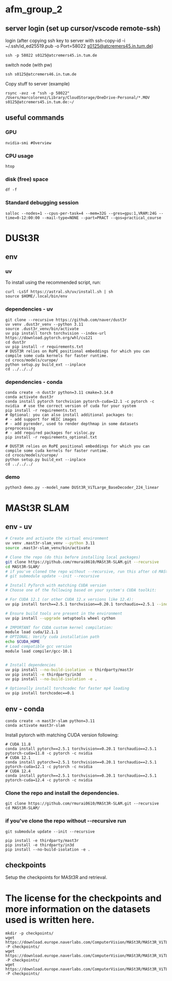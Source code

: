 # afm_group_2
## server login (set up cursor/vscode remote-ssh)
login (after copying ssh key to server with ssh-copy-id -i ~/.ssh/id_ed25519.pub -o Port=58022 s0125@atcremers45.in.tum.de)
```
ssh -p 58022 s0125@atcremers45.in.tum.de
```

switch node (with pw)
```
ssh s0125@atcremers46.in.tum.de
```

Copy stuff to server (example)
```
rsync -avz -e "ssh -p 58022" /Users/marcolorenz/Library/CloudStorage/OneDrive-Personal/*.MOV s0125@atcremers45.in.tum.de:~/
```

## useful commands

### GPU
```
nvidia-smi #Overview
```

### CPU usage
```
htop
```

### disk (free) space
```
df -f
```

### Standard debugging session
```
salloc --nodes=1 --cpus-per-task=4 --mem=32G --gres=gpu:1,VRAM:24G --time=0-12:00:00 --mail-type=NONE --part=PRACT --qos=practical_course
```

# DUSt3R

## env

### uv
To install using the recommended script, run:
```
curl -LsSf https://astral.sh/uv/install.sh | sh
source $HOME/.local/bin/env
```

### dependencies - uv
```
git clone --recursive https://github.com/naver/dust3r
uv venv .dust3r_venv --python 3.11
source .dust3r_venv/bin/activate
uv pip install torch torchvision --index-url https://download.pytorch.org/whl/cu121
cd dust3r
uv pip install -r requirements.txt
# DUST3R relies on RoPE positional embeddings for which you can compile some cuda kernels for faster runtime.
cd croco/models/curope/
python setup.py build_ext --inplace
cd ../../../
```

### dependencies - conda
```
conda create -n dust3r python=3.11 cmake=3.14.0
conda activate dust3r 
conda install pytorch torchvision pytorch-cuda=12.1 -c pytorch -c nvidia  # use the correct version of cuda for your system
pip install -r requirements.txt
# Optional: you can also install additional packages to:
# - add support for HEIC images
# - add pyrender, used to render depthmap in some datasets preprocessing
# - add required packages for visloc.py
pip install -r requirements_optional.txt
```
```
# DUST3R relies on RoPE positional embeddings for which you can compile some cuda kernels for faster runtime.
cd croco/models/curope/
python setup.py build_ext --inplace
cd ../../../
```

### demo
```
python3 demo.py --model_name DUSt3R_ViTLarge_BaseDecoder_224_linear
```

# MASt3R SLAM

## env - uv
```bash
# Create and activate the virtual environment
uv venv .mast3r-slam_venv --python 3.11
source .mast3r-slam_venv/bin/activate

# Clone the repo (do this before installing local packages)
git clone https://github.com/rmurai0610/MASt3R-SLAM.git --recursive
cd MASt3R-SLAM/
# if you've cloned the repo without --recursive, run this after cd MASt3R-SLAM/:
# git submodule update --init --recursive

# Install PyTorch with matching CUDA version
# Choose one of the following based on your system's CUDA toolkit:

# For CUDA 12.1 (or other CUDA 12.x versions like 12.4):
uv pip install torch==2.5.1 torchvision==0.20.1 torchaudio==2.5.1 --index-url https://download.pytorch.org/whl/cu121

# Ensure build tools are present in the environment
uv pip install --upgrade setuptools wheel cython

# IMPORTANT for CUDA custom kernel compilation:
module load cuda/12.1.1
# OPTIONAL: Verify cuda installation path
echo $CUDA_HOME
# Load compatible gcc version
module load compiler/gcc-10.1


# Install dependencies
uv pip install --no-build-isolation -e thirdparty/mast3r
uv pip install -e thirdparty/in3d
uv pip install --no-build-isolation -e .

# Optionally install torchcodec for faster mp4 loading
uv pip install torchcodec==0.1
```

## env - conda
```
conda create -n mast3r-slam python=3.11
conda activate mast3r-slam
```

Install pytorch with matching CUDA version following:
```
# CUDA 11.8
conda install pytorch==2.5.1 torchvision==0.20.1 torchaudio==2.5.1  pytorch-cuda=11.8 -c pytorch -c nvidia
# CUDA 12.1
conda install pytorch==2.5.1 torchvision==0.20.1 torchaudio==2.5.1 pytorch-cuda=12.1 -c pytorch -c nvidia
# CUDA 12.4
conda install pytorch==2.5.1 torchvision==0.20.1 torchaudio==2.5.1 pytorch-cuda=12.4 -c pytorch -c nvidia
```
### Clone the repo and install the dependencies.
```
git clone https://github.com/rmurai0610/MASt3R-SLAM.git --recursive
cd MASt3R-SLAM/
```
### if you've clone the repo without --recursive run
`git submodule update --init --recursive`
```
pip install -e thirdparty/mast3r
pip install -e thirdparty/in3d
pip install --no-build-isolation -e .
```


## checkpoints
Setup the checkpoints for MASt3R and retrieval.
# The license for the checkpoints and more information on the datasets used is written here.
```
mkdir -p checkpoints/
wget https://download.europe.naverlabs.com/ComputerVision/MASt3R/MASt3R_ViTLarge_BaseDecoder_512_catmlpdpt_metric.pth -P checkpoints/
wget https://download.europe.naverlabs.com/ComputerVision/MASt3R/MASt3R_ViTLarge_BaseDecoder_512_catmlpdpt_metric_retrieval_trainingfree.pth -P checkpoints/
wget https://download.europe.naverlabs.com/ComputerVision/MASt3R/MASt3R_ViTLarge_BaseDecoder_512_catmlpdpt_metric_retrieval_codebook.pkl -P checkpoints/
```
